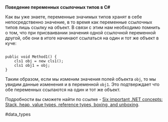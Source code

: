 **Поведение переменных ссылочных типов в C#**

Как вы уже знаете, переменные значимых типов хранят в себе непосредственно значение, в то время как переменные ссылочных типов лишь ссылку на объект. В связи с этим нам необходимо помнить о том, что при присваивании значения одной ссылочной переменной другой, обе они в итоге начинают ссылаться на один и тот же объект в куче:

```

public void Method1() {
    cls1 obj = new cls1();
    cls1 obj1 = obj;
}
```

Таким образом, если мы изменим значения полей объекта `obj`, то мы увидим данные изменения и в переменной `obj1`. Это подтверждает что обе переменных ссылаются на один и тот же объект.

Подробности вы сможете найти по ссылке - [Six important .NET concepts: Stack, heap, value types, reference types, boxing, and unboxing](https://www.codeproject.com/Articles/76153/Six-important-NET-concepts-Stack-heap-value-types).

#data_types